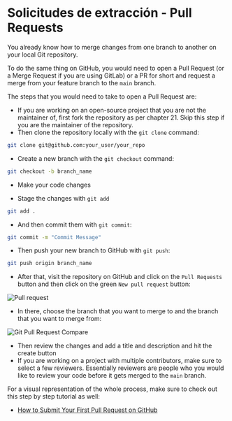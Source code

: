 # Solicitudes de extracción - Pull Requests

You already know how to merge changes from one branch to another on your local Git repository.

To do the same thing on GitHub, you would need to open a Pull Request (or a Merge Request if you are using GitLab) or a PR for short and request a merge from your feature branch to the `main` branch.

The steps that you would need to take to open a Pull Request are:

- If you are working on an open-source project that you are not the maintainer of, first fork the repository as per chapter 21. Skip this step if you are the maintainer of the repository.
- Then clone the repository locally with the `git clone` command:

```bash
git clone git@github.com:your_user/your_repo
```

- Create a new branch with the `git checkout` command:

```bash
git checkout -b branch_name
```

- Make your code changes

- Stage the changes with `git add`

```bash
git add .
```

- And then commit them with `git commit`:

```bash
git commit -m "Commit Message"
```

- Then push your new branch to GitHub with `git push`:

```bash
git push origin branch_name
```

- After that, visit the repository on GitHub and click on the `Pull Requests` button and then click on the green `New pull request` button:

![Pull request](https://user-images.githubusercontent.com/21223421/111886569-409df600-89d7-11eb-87d5-88c935ef09b2.png)

- In there, choose the branch that you want to merge to and the branch that you want to merge from:

![Git Pull Request Compare](https://user-images.githubusercontent.com/21223421/111886583-675c2c80-89d7-11eb-8069-68a086dbc539.png)

- Then review the changes and add a title and description and hit the create button
- If you are working on a project with multiple contributors, make sure to select a few reviewers. Essentially reviewers are people who you would like to review your code before it gets merged to the `main` branch.

For a visual representation of the whole process, make sure to check out this step by step tutorial as well:

- [How to Submit Your First Pull Request on GitHub](https://www.digitalocean.com/community/tutorials/hacktoberfest-how-to-submit-your-first-pull-request-on-github)
